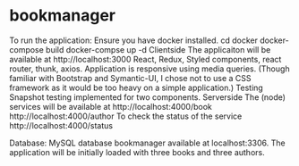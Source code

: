 # bookmanager
To run the application:
 Ensure you have docker installed.
 cd docker
 docker-compose build
 docker-compse up -d
 Clientside
  The applicaiton will be available at http://localhost:3000
  React, Redux, Styled components, react router, thunk, axios. 
  Application is responsive using media queries. (Though familiar with Bootstrap and Symantic-UI, I chose not to use a CSS framework as it would be too heavy on a simple application.)
  Testing
    Snapshot testing implemented for two components. 
 Serverside
The (node) services will be available at 
    http://localhost:4000/book
    http://localhost:4000/author
    To check the status of the service http://localhost:4000/status
    
Database: MySQL database bookmanager available at localhost:3306. The application will be initially loaded with three books and three authors.
   
   
   
   
